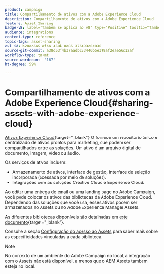 ```yaml
---
product: campaign
title: Compartilhamento de ativos com a Adobe Experience Cloud
description: Compartilhamento de ativos com a Adobe Experience Cloud
feature: Asset Sharing
badge-v8: label="Também se aplica ao v8" type="Positive" tooltip="Também se aplica ao Campaign v8"
audience: integrations
content-type: reference
topic-tags: asset-sharing
exl-id: b28aa5a5-afba-458b-8a85-375493c6c836
source-git-commit: a38d53f4b37aadbc53446b5e399af2eae56c12af
workflow-type: tm+mt
source-wordcount: '167'
ht-degree: 59%

---
```


# Compartilhamento de ativos com a Adobe Experience Cloud{#sharing-assets-with-adobe-experience-cloud}

[Ativos Experience Cloud](https://experienceleague.adobe.com/en/docs/core-services/interface/services/audiences/overview){target="_blank"} O fornece um repositório único e centralizado de ativos prontos para marketing, que podem ser compartilhados entre as soluções. Um ativo é um arquivo digital de documento, imagem, vídeo ou áudio.

Os serviços de ativos incluem:

* Armazenamento de ativos, interface de gestão, interface de seleção incorporada (acessada por meio de soluções).
* Integrações com as soluções Creative Cloud e Experience Cloud.

Ao editar uma entrega de email ou uma landing page no Adobe Campaign, você pode colocar os ativos das bibliotecas da Adobe Experience Cloud. Dependendo das soluções que você usa, esses ativos podem ser armazenados no Assets ou no Adobe Experience Manager Assets.

As diferentes bibliotecas disponíveis são detalhadas em [este documento](https://experienceleague.adobe.com/en/docs/core-services/interface/services/assets/experience-cloud-assets){target="_blank"}.

Consulte a seção [ Configuração do acesso ao Assets](../../integrations/using/configuring-access-to-assets.md) para saber mais sobre as especificidades vinculadas a cada biblioteca.

>[!NOTE]
>
>No contexto de um ambiente do Adobe Campaign no local, a integração com o Assets não está disponível, a menos que o AEM Assets também esteja no local.
